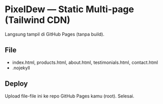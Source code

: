 # PixelDew — Static Multi-page (Tailwind CDN)
Langsung tampil di GitHub Pages (tanpa build).

## File
- index.html, products.html, about.html, testimonials.html, contact.html
- .nojekyll

## Deploy
Upload file-file ini ke repo GitHub Pages kamu (root). Selesai.
